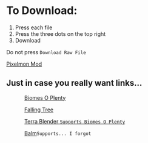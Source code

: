 <h1>To Download:</h1>
<ol>
  <li>Press each file</li>
  <li>Press the three dots on the top right</li>
  <li>Download</li>
</ol>
<p>Do not press <code>Download Raw File</code></p>
<a href="https://reforged.gg/">Pixelmon Mod</a>

<h2>Just in case you really want links...</h2>
<ul>
  <ol><a href="https://www.curseforge.com/minecraft/mc-mods/biomes-o-plenty/files/4918981">Biomes O Plenty</a></ol>
  <ol><a href="https://www.curseforge.com/minecraft/mc-mods/falling-tree/files/5010638">Falling Tree</a></ol>
  <ol><a href="https://www.curseforge.com/minecraft/mc-mods/terrablender/files/5006029">Terra Blender <code>Supports Biomes O Plenty</code></a></ol>
  <ol><a href="https://www.curseforge.com/minecraft/mc-mods/balm/files/4982494">Balm</a><code>Supports... I forgot</code></ol>
  <ol><a></a></ol>
  <ol><a></a></ol>
  <ol><a></a></ol>
  <ol><a></a></ol>
  <ol><a></a></ol>
  <ol><a></a></ol>
  <ol><a></a></ol>
  <ol><a></a></ol>
  <ol><a></a></ol>
  <ol><a></a></ol>
  <ol><a></a></ol>
  <ol><a></a></ol>
  <ol><a></a></ol>
  <ol><a></a></ol>
  <ol><a></a></ol>
  <ol><a></a></ol>
</ul>
